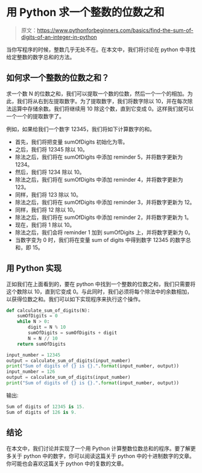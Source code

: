 # 用 Python 求一个整数的位数之和

> 原文：<https://www.pythonforbeginners.com/basics/find-the-sum-of-digits-of-an-integer-in-python>

当你写程序的时候，整数几乎无处不在。在本文中，我们将讨论在 python 中寻找给定整数的数字总和的方法。

## 如何求一个整数的位数之和？

求一个数 N 的位数之和，我们可以提取一个数的位数，然后一个一个的相加。为此，我们将从右到左提取数字。为了提取数字，我们将数字除以 10，并在每次除法运算中存储余数。我们将继续用 10 除这个数，直到它变成 0。这样我们就可以一个一个的提取数字了。

例如，如果给我们一个数字 12345，我们将如下计算数字的和。

*   首先，我们将把变量 sumOfDigits 初始化为零。
*   之后，我们将 12345 除以 10。
*   除法之后，我们将在 sumOfDigits 中添加 reminder 5，并将数字更新为 1234。
*   然后，我们将 1234 除以 10。
*   除法之后，我们将在 sumOfDigits 中添加 reminder 4，并将数字更新为 123。
*   同样，我们将 123 除以 10。
*   除法之后，我们将在 sumOfDigits 中添加 reminder 3，并将数字更新为 12。
*   同样，我们将 12 除以 10。
*   除法之后，我们将在 sumOfDigits 中添加 reminder 2，并将数字更新为 1。
*   现在，我们将 1 除以 10。
*   除法之后，我们会将 reminder 1 加到 sumOfDigits 上，并将数字更新为 0。
*   当数字变为 0 时，我们将在变量 sum of digits 中得到数字 12345 的数字总和，即 15。

## 用 Python 实现

正如我们在上面看到的，要在 python 中找到一个整数的位数之和，我们只需要将这个数除以 10，直到它变成 0。与此同时，我们必须将每个除法中的余数相加，以获得位数之和。我们可以如下实现程序来执行这个操作。

```py
def calculate_sum_of_digits(N):
    sumOfDigits = 0
    while N > 0:
        digit = N % 10
        sumOfDigits = sumOfDigits + digit
        N = N // 10
    return sumOfDigits

input_number = 12345
output = calculate_sum_of_digits(input_number)
print("Sum of digits of {} is {}.".format(input_number, output))
input_number = 126
output = calculate_sum_of_digits(input_number)
print("Sum of digits of {} is {}.".format(input_number, output)) 
```

输出:

```py
Sum of digits of 12345 is 15.
Sum of digits of 126 is 9.
```

## 结论

在本文中，我们讨论并实现了一个用 Python 计算整数位数总和的程序。要了解更多关于 python 中的数字，你可以阅读这篇关于 python 中的十进制数字的文章。你可能也会喜欢这篇关于 python 中的复数的文章。